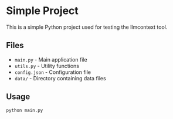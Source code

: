 # Simple Project

This is a simple Python project used for testing the llmcontext tool.

## Files

- `main.py` - Main application file
- `utils.py` - Utility functions
- `config.json` - Configuration file
- `data/` - Directory containing data files

## Usage

```bash
python main.py
```